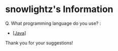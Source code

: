 # snowlightz's Information

Q. What programming language do you use? :
- [[Java](https://mckd.kr/assets/java.svg)]

Thank you for your suggestions!
